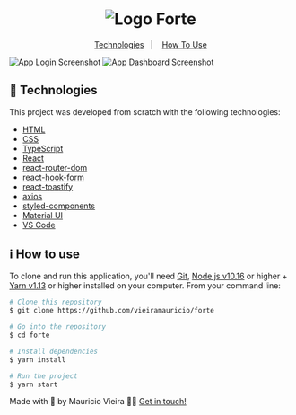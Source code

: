 <h1 align="center">
    <img alt="Logo Forte" src="https://res.cloudinary.com/dg5pzm35l/image/upload/v1597534264/logo_d0cyxt.svg" />
</h1>

<h4 align="center">

</h4>

<p align="center">
  <a href="#-technologies">Technologies</a>&nbsp;&nbsp;&nbsp;|&nbsp;&nbsp;&nbsp;
  <a href="#ℹ%EF%B8%8F-how-to-use">How To Use</a>
</p>

![App Login Screenshot](https://res.cloudinary.com/dg5pzm35l/image/upload/v1597534314/print-login_dt4zz1.jpg)
![App Dashboard Screenshot](https://res.cloudinary.com/dg5pzm35l/image/upload/v1597534316/print-dashboard_h5rcjg.jpg)

## 🚀 Technologies

This project was developed from scratch with the following technologies:

-  [HTML](https://developer.mozilla.org/en-US/docs/Web/HTML)
-  [CSS](https://developer.mozilla.org/en-US/docs/Web/CSS)
-  [TypeScript](https://www.typescriptlang.org/)
-  [React](https://reactjs.org/)
-  [react-router-dom](https://reactrouter.com/web/guides/quick-start)
-  [react-hook-form](https://react-hook-form.com/)
-  [react-toastify](https://github.com/fkhadra/react-toastify)
-  [axios](https://github.com/axios/axios)
-  [styled-components](https://styled-components.com/)
-  [Material UI](https://material-ui.com/)
-  [VS Code](https://code.visualstudio.com/)

## ℹ️ How to use

To clone and run this application, you'll need [Git](https://git-scm.com), [Node.js v10.16](https://nodejs.org/en/) or higher + [Yarn v1.13](https://yarnpkg.com/) or higher installed on your computer. From your command line:

  ```bash
  # Clone this repository
  $ git clone https://github.com/vieiramauricio/forte

  # Go into the repository
  $ cd forte

  # Install dependencies
  $ yarn install

  # Run the project
  $ yarn start
  ```

Made with 💛 by Mauricio Vieira 👋🏼 [Get in touch!](https://www.linkedin.com/in/vieira-mauricio/)

